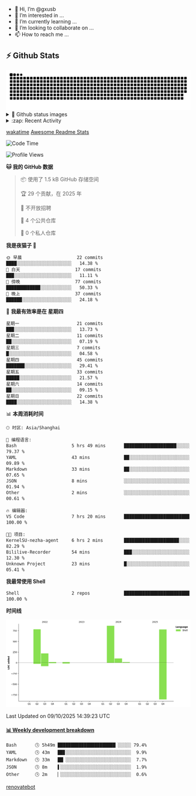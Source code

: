 - 👋 Hi, I’m @gxusb
- 👀 I’m interested in ...
- 🌱 I’m currently learning ...
- 💞️ I’m looking to collaborate on ...
- 📫 How to reach me ...

## ⚡ Github Stats

<picture>
  <source media="(prefers-color-scheme: dark)" srcset="assets/github-snake-dark.svg" />
  <source media="(prefers-color-scheme: light)" srcset="assets/github-snake.svg" />
  <img alt="github-snake" src="assets/github-snake.svg" />
</picture>

<details>
<summary>👀 Github status images</summary>
<p align="left">
  <img width="49.8%" src="https://github-readme-stats.vercel.app/api?username=gxusb&show_icons=true&theme=tokyonight&hide_border=true&locale=cn">
  [![GitHub Streak](https://streak-stats.demolab.com?user=gxusb&theme=vue&locale=zh_Hans&date_format=%5BY.%5Dn.j)](https://git.io/streak-stats)
</p>

[![Ashutosh's github activity graph](https://github-readme-activity-graph.vercel.app/graph?username=gxusb&bg_color=293036&color=ffffff&line=9ecbff&point=f97583&area=true&hide_border=true)](https://github.com/ashutosh00710/github-readme-activity-graph)
</details>

<details>
<summary>:zap: Recent Activity</summary>
<!--START_SECTION:activity-->

1. 🎉 Merged PR [#17](https://github.com/gxusb/gxusb/pull/17) in [gxusb/gxusb](https://github.com/gxusb/gxusb)
2. 🎉 Merged PR [#16](https://github.com/gxusb/gxusb/pull/16) in [gxusb/gxusb](https://github.com/gxusb/gxusb)
3. 🎉 Merged PR [#15](https://github.com/gxusb/gxusb/pull/15) in [gxusb/gxusb](https://github.com/gxusb/gxusb)
4. 🎉 Merged PR [#14](https://github.com/gxusb/gxusb/pull/14) in [gxusb/gxusb](https://github.com/gxusb/gxusb)
5. ❗ Opened issue [#56](https://github.com/hua0512/stream-rec/issues/56) in [hua0512/stream-rec](https://github.com/hua0512/stream-rec)
6. ❗ Opened issue [#50](https://github.com/hua0512/stream-rec/issues/50) in [hua0512/stream-rec](https://github.com/hua0512/stream-rec)
7. 🗣 Commented on [#5](https://github.com/v03413/ServerStatus-Client/issues/5) in [v03413/ServerStatus-Client](https://github.com/v03413/ServerStatus-Client)
8. ❗️ Opened issue [#5](https://github.com/v03413/ServerStatus-Client/issues/5) in [v03413/ServerStatus-Client](https://github.com/v03413/ServerStatus-Client)
9. ❗️ Opened issue [#2233](https://github.com/alist-org/alist/issues/2233) in [alist-org/alist](https://github.com/alist-org/alist)
10. ❗️ Opened issue [#194](https://github.com/cppla/ServerStatus/issues/194) in [cppla/ServerStatus](https://github.com/cppla/ServerStatus)

<!--END_SECTION:activity-->
</details>


[wakatime](https://wakatime.com/dashboard) [Awesome Readme Stats](https://github.com/marketplace/actions/profile-readme-development-stats)

<!--START_SECTION:waka-->
![Code Time](http://img.shields.io/badge/Code%20Time-198%20hrs-blue)

![Profile Views](http://img.shields.io/badge/%E4%B8%AA%E4%BA%BA%E8%B5%84%E6%96%99%E8%A7%82%E7%9C%8B%E6%AC%A1%E6%95%B0-403-blue)

**🐱 我的 GitHub 数据** 

> 📦  使用了 1.5 kB GitHub 存储空间 
 > 
> 🏆 29 个贡献，在 2025 年
 > 
> 🚫 不开放招聘
 > 
> 📜 4 个公共仓库 
 > 
> 🔑 0 个私人仓库 
 > 
**我是夜猫子 🦉** 

```text
🌞 早晨                     22 commits          ████░░░░░░░░░░░░░░░░░░░░░   14.38 % 
🌆 白天                     17 commits          ███░░░░░░░░░░░░░░░░░░░░░░   11.11 % 
🌃 傍晚                     77 commits          █████████████░░░░░░░░░░░░   50.33 % 
🌙 晚上                     37 commits          ██████░░░░░░░░░░░░░░░░░░░   24.18 % 
```
📅 **我最有效率是在 星期四** 

```text
星期一                      21 commits          ███░░░░░░░░░░░░░░░░░░░░░░   13.73 % 
星期二                      11 commits          ██░░░░░░░░░░░░░░░░░░░░░░░   07.19 % 
星期三                      7 commits           █░░░░░░░░░░░░░░░░░░░░░░░░   04.58 % 
星期四                      45 commits          ███████░░░░░░░░░░░░░░░░░░   29.41 % 
星期五                      33 commits          █████░░░░░░░░░░░░░░░░░░░░   21.57 % 
星期六                      14 commits          ██░░░░░░░░░░░░░░░░░░░░░░░   09.15 % 
星期日                      22 commits          ████░░░░░░░░░░░░░░░░░░░░░   14.38 % 
```


📊 **本周消耗时间** 

```text
🕑︎ 时区: Asia/Shanghai

💬 编程语言: 
Bash                     5 hrs 49 mins       ████████████████████░░░░░   79.37 % 
YAML                     43 mins             ██░░░░░░░░░░░░░░░░░░░░░░░   09.89 % 
Markdown                 33 mins             ██░░░░░░░░░░░░░░░░░░░░░░░   07.65 % 
JSON                     8 mins              ░░░░░░░░░░░░░░░░░░░░░░░░░   01.94 % 
Other                    2 mins              ░░░░░░░░░░░░░░░░░░░░░░░░░   00.61 % 

🔥 编辑器: 
VS Code                  7 hrs 20 mins       █████████████████████████   100.00 % 

🐱‍💻 项目: 
KernelSU-nezha-agent     6 hrs 2 mins        █████████████████████░░░░   82.29 % 
Bililive-Recorder        54 mins             ███░░░░░░░░░░░░░░░░░░░░░░   12.30 % 
Unknown Project          23 mins             █░░░░░░░░░░░░░░░░░░░░░░░░   05.41 % 
```

**我最常使用 Shell** 

```text
Shell                    2 repos             █████████████████████████   100.00 % 
```



**时间线**

![Lines of Code chart](https://raw.githubusercontent.com/gxusb/gxusb/master/assets/bar_graph.png)


 Last Updated on 09/10/2025 14:39:23 UTC
<!--END_SECTION:waka-->

<!-- waka-box start -->
#### <a href="https://gist.github.com/595eec8ae8745b516c9a8ad8a265a100" target="_blank">📊 Weekly development breakdown</a>
```text
Bash       🕓 5h49m ██████████████████████▏░░░░░ 79.4%
YAML       🕓 43m   ██▊░░░░░░░░░░░░░░░░░░░░░░░░░  9.9%
Markdown   🕓 33m   ██▏░░░░░░░░░░░░░░░░░░░░░░░░░  7.7%
JSON       🕓 8m    ▌░░░░░░░░░░░░░░░░░░░░░░░░░░░  1.9%
Other      🕓 2m    ▏░░░░░░░░░░░░░░░░░░░░░░░░░░░  0.6%
```
<!-- Powered by https://github.com/YouEclipse/waka-box-go . -->
<!-- waka-box end -->

<!---
gxusb/gxusb is a ✨ special ✨ repository because its `README.md` (this file) appears on your GitHub profile.
You can click the Preview link to take a look at your changes.
--->

[renovatebot](https://app.renovatebot.com/dashboard)
